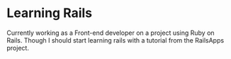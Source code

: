 Learning Rails
==

Currently working as a Front-end developer on a project using Ruby on Rails.
Though I should start learning rails with a tutorial from the RailsApps project.